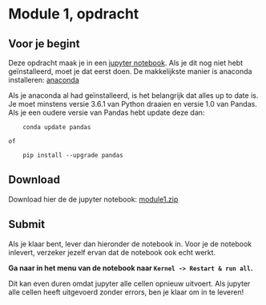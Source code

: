 # Module 1, opdracht

## Voor je begint

Deze opdracht maak je in een [jupyter notebook](https://jupyter.org/). Als je dit nog niet hebt geïnstalleerd, moet je dat eerst doen. De makkelijkste manier is anaconda installeren: [anaconda](https://www.anaconda.com/)

Als je anaconda al had geïnstalleerd, is het belangrijk dat alles up to date is. Je moet minstens versie 3.6.1 van Python draaien en versie 1.0 van Pandas. Als je een oudere versie van Pandas hebt update deze dan:

        conda update pandas

    of
    
        pip install --upgrade pandas

## Download

Download hier de de jupyter notebook: [module1.zip](module1.zip)

## Submit

Als je klaar bent, lever dan hieronder de notebook in. Voor je de notebook inlevert, verzeker jezelf ervan dat de notebook ook echt werkt.

**Ga naar in het menu van de notebook naar `Kernel -> Restart & run all`.**

Dit kan even duren omdat jupyter alle cellen opnieuw uitvoert. Als jupyter alle cellen heeft uitgevoerd zonder errors, ben je klaar om in te leveren!
